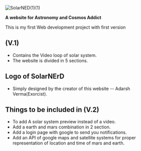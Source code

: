 ![SolarNED(1)(1)](https://github.com/exorcist09/SolarNErD/assets/124388283/00c6834c-d3a6-46da-aac1-95f66b3602fe)

**A website for Astronomy and Cosmos Addict**

This is my first Web development project with first version


  ## (V.1)
*  Contains the Video loop of solar system.
*  The website is divided in 5 sections.
 
 ## Logo of SolarNErD
 * Simply designed by the creator of this website -- Adarsh Verma(Exorcist).


## Things to be included in (V.2)
* To add A solar system preview instead of a video.
* Add a earth and mars combination in 2 section.
* Add a login page with google to send you notifications.
* Add an API of google maps and satellite systems for proper representation of location and time of mars and earth. 
 
